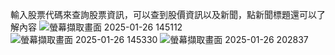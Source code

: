 輸入股票代碼來查詢股票資訊，可以查到股價資訊以及新聞，點新聞標題還可以了解內容
![螢幕擷取畫面 2025-01-26 145112](https://github.com/user-attachments/assets/fc5e4e89-4af3-46ff-abce-fcf409ff342f)
![螢幕擷取畫面 2025-01-26 145330](https://github.com/user-attachments/assets/c3bbb484-9e10-448d-b1e9-adbd0c20e26d)
![螢幕擷取畫面 2025-01-26 202837](https://github.com/user-attachments/assets/04f41793-e340-4cc9-a978-50e7cdb84b1e)
